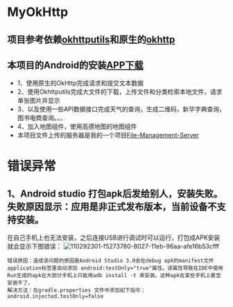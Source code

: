 # MyOkHttp

## 项目参考依赖[**okhttputils**](https://github.com/hongyangAndroid/okhttputils)和原生的[okhttp](https://github.com/square/okhttp)
## 本项目的Android的安装[APP下载]()
* 1、使用原生的OkHttp完成请求和提交文本数据
* 2、使用Okhttputils完成大文件的下载，上传文件和分类检索本地文件，请求单张图片并显示
* 3、以及使用一些API数据接口完成天气的查询，生成二维码，新华字典查询，图书电商查询。。。
* 4、加入地图组件，使用高德地图的地图组件
* 本项目文件上传的服务器是我的一个项目[File-Management-Server](https://github.com/ZhangHeng0805/File-Management-Server)
# 错误异常         
## 1、Android studio 打包apk后发给别人，安装失败。失败原因显示：应用是非正式发布版本，当前设备不支持安装。
在自己手机上也无法安装，之后连接USB进行调试时可以运行，打包成APK安装就会显示下图错误：
![110292301-f5273780-8027-11eb-96aa-afe16b53cfff](https://user-images.githubusercontent.com/74289276/110292703-9910e300-8028-11eb-926c-51ab608d97f6.png)
```text
错误原因：造成该问题的原因是Android Studio 3.0会在debug apk的manifest文件application标签里自动添加 android:testOnly="true"属性。该属性导致在IDE中使用Run生成的apk在大部分手机上只能用adb install -t 来安装。这种apk在某些手机上甚至安装不了。
解决方法：在gradle.properties 文件中添加如下指令：android.injected.testOnly=false
```
